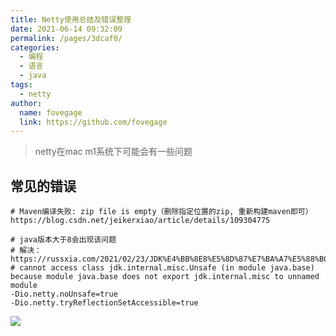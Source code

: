 ```yaml
---
title: Netty使用总结及错误整理
date: 2021-06-14 09:32:09
permalink: /pages/3dcaf0/
categories:
  - 编程
  - 语言
  - java
tags:
  - netty
author:
  name: fovegage
  link: https://github.com/fovegage
---
```


> netty在mac m1系统下可能会有一些问题

## 常见的错误

```
# Maven编译失败: zip file is empty（删除指定位置的zip, 重新构建maven即可）
https://blog.csdn.net/jeikerxiao/article/details/109304775

# java版本大于8会出现该问题
# 解决：https://russxia.com/2021/02/23/JDK%E4%BB%8E8%E5%8D%87%E7%BA%A7%E5%88%B011%E6%97%B6Netty%E6%8A%A5%E9%94%99/
# cannot access class jdk.internal.misc.Unsafe (in module java.base) because module java.base does not export jdk.internal.misc to unnamed module
-Dio.netty.noUnsafe=true 
-Dio.netty.tryReflectionSetAccessible=true  
```

![](https://obsidian-foveagge.oss-cn-beijing.aliyuncs.com/blog/Ng44bL.png)
